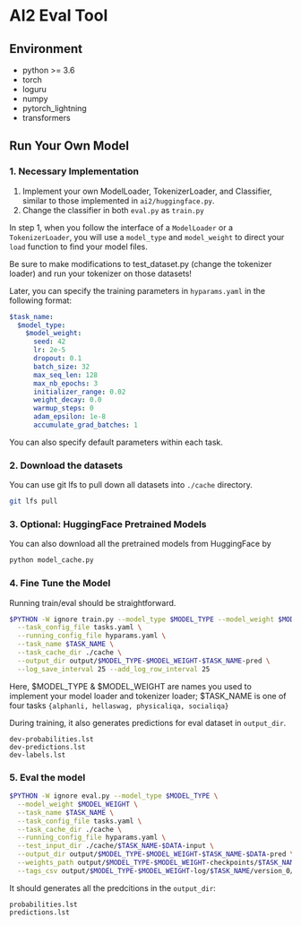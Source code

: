 # AI2 Eval Tool

## Environment

- python >= 3.6
- torch
- loguru
- numpy
- pytorch_lightning
- transformers

## Run Your Own Model

### 1. Necessary Implementation

1. Implement your own ModelLoader, TokenizerLoader, and Classifier, similar to those implemented in `ai2/huggingface.py`.
2. Change the classifier in both `eval.py` as `train.py`

In step 1, when you follow the interface of a `ModelLoader` or a `TokenizerLoader`, you will use a `model_type` and `model_weight`
to direct your `load` function to find your model files.

Be sure to make modifications to test_dataset.py (change the tokenizer loader) and run your tokenizer on those datasets!

Later, you can specify the training parameters in `hyparams.yaml` in the following format:

```yaml
$task_name:
  $model_type:
    $model_weight:
      seed: 42
      lr: 2e-5
      dropout: 0.1
      batch_size: 32
      max_seq_len: 128
      max_nb_epochs: 3
      initializer_range: 0.02
      weight_decay: 0.0
      warmup_steps: 0
      adam_epsilon: 1e-8
      accumulate_grad_batches: 1
```

You can also specify default parameters within each task.

### 2. Download the datasets

You can use git lfs to pull down all datasets into `./cache` directory.

```bash
git lfs pull
```

### 3. Optional: HuggingFace Pretrained Models

You can also download all the pretrained models from HuggingFace by

```bash
python model_cache.py
```

### 4. Fine Tune the Model

Running train/eval should be straightforward.

```bash
$PYTHON -W ignore train.py --model_type $MODEL_TYPE --model_weight $MODEL_WEIGHT \
  --task_config_file tasks.yaml \
  --running_config_file hyparams.yaml \
  --task_name $TASK_NAME \
  --task_cache_dir ./cache \
  --output_dir output/$MODEL_TYPE-$MODEL_WEIGHT-$TASK_NAME-pred \
  --log_save_interval 25 --add_log_row_interval 25
```

Here, $MODEL_TYPE & $MODEL_WEIGHT are names you used to implement your model loader and tokenizer loader; \$TASK_NAME is one of four tasks `{alphanli, hellaswag, physicaliqa, socialiqa}`

During training, it also generates predictions for eval dataset in `output_dir`.

```shell
dev-probabilities.lst
dev-predictions.lst
dev-labels.lst
```

### 5. Eval the model

```bash
$PYTHON -W ignore eval.py --model_type $MODEL_TYPE \
  --model_weight $MODEL_WEIGHT \
  --task_name $TASK_NAME \
  --task_config_file tasks.yaml \
  --task_cache_dir ./cache \
  --running_config_file hyparams.yaml \
  --test_input_dir ./cache/$TASK_NAME-$DATA-input \
  --output_dir output/$MODEL_TYPE-$MODEL_WEIGHT-$TASK_NAME-$DATA-pred \
  --weights_path output/$MODEL_TYPE-$MODEL_WEIGHT-checkpoints/$TASK_NAME/0/_ckpt_epoch_3.ckpt \
  --tags_csv output/$MODEL_TYPE-$MODEL_WEIGHT-log/$TASK_NAME/version_0/meta_tags.csv
```

It should generates all the predcitions in the `output_dir`:

```shell
probabilities.lst
predictions.lst
```

